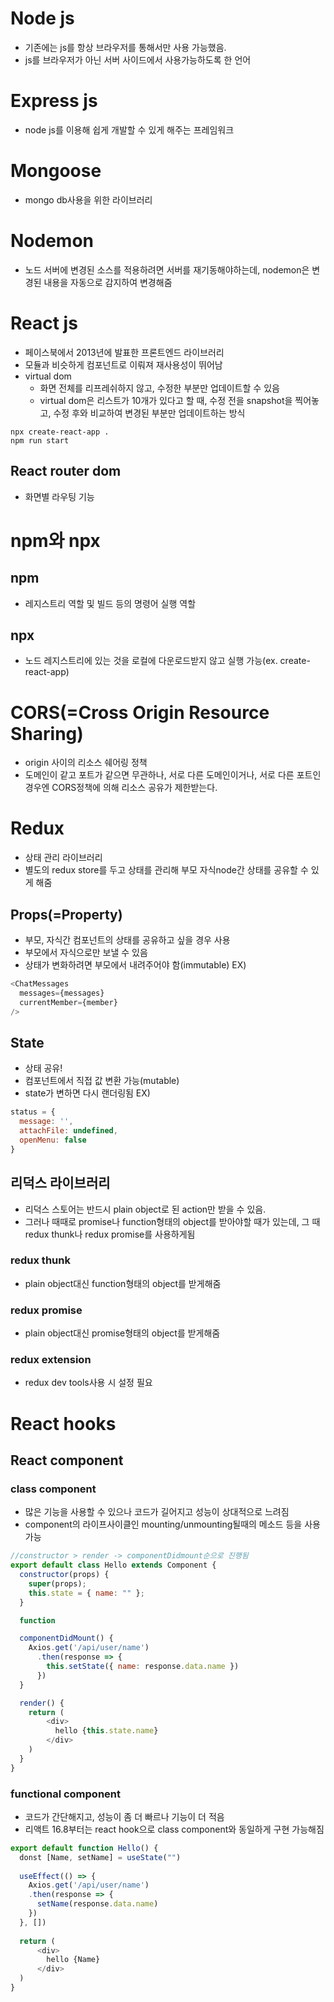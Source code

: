 # Node js
- 기존에는 js를 항상 브라우저를 통해서만 사용 가능했음.
- js를 브라우저가 아닌 서버 사이드에서 사용가능하도록 한 언어

# Express js
- node js를 이용해 쉽게 개발할 수 있게 해주는 프레임워크

# Mongoose
- mongo db사용을 위한 라이브러리

# Nodemon
- 노드 서버에 변경된 소스를 적용하려면 서버를 재기동해야하는데,
nodemon은 변경된 내용을 자동으로 감지하여 변경해줌
  
# React js
- 페이스북에서 2013년에 발표한 프론트엔드 라이브러리
- 모듈과 비슷하게 컴포넌트로 이뤄져 재사용성이 뛰어남
- virtual dom
  - 화면 전체를 리프레쉬하지 않고, 수정한 부분만 업데이트할 수 있음
  - virtual dom은 리스트가 10개가 있다고 할 때, 수정 전을 snapshot을 찍어놓고,
    수정 후와 비교하여 변경된 부분만 업데이트하는 방식
```
npx create-react-app .
npm run start
```

## React router dom
- 화면별 라우팅 기능

# npm와 npx
## npm
- 레지스트리 역할 및 빌드 등의 명령어 실행 역할

## npx
- 노드 레지스트리에 있는 것을 로컬에 다운로드받지 않고 실행 가능(ex. create-react-app)

# CORS(=Cross Origin Resource Sharing)
- origin 사이의 리소스 쉐어링 정책
- 도메인이 같고 포트가 같으면 무관하나, 서로 다른 도메인이거나, 
  서로 다른 포트인 경우엔 CORS정책에 의해 리소스 공유가 제한받는다.
  
# Redux
- 상태 관리 라이브러리
- 별도의 redux store를 두고 상태를 관리해 부모 자식node간 상태를 공유할 수 있게 해줌

## Props(=Property)
- 부모, 자식간 컴포넌트의 상태를 공유하고 싶을 경우 사용
- 부모에서 자식으로만 보낼 수 있음
- 상태가 변화하려면 부모에서 내려주어야 함(immutable)
EX)
```javascript
<ChatMessages
  messages={messages}
  currentMember={member}
/>
```
## State
- 상태 공유!
- 컴포넌트에서 직접 값 변환 가능(mutable)
- state가 변하면 다시 랜더링됨
EX)
```javascript
status = {
  message: '',
  attachFile: undefined,
  openMenu: false
}
```

## 리덕스 라이브러리
- 리덕스 스토어는 반드시 plain object로 된 action만 받을 수 있음.
- 그러나 때때로 promise나 function형태의 object를 받아야할 때가 있는데,
그 때 redux thunk나 redux promise를 사용하게됨
### redux thunk
- plain object대신 function형태의 object를 받게해줌

### redux promise
- plain object대신 promise형태의 object를 받게해줌

### redux extension
- redux dev tools사용 시 설정 필요

# React hooks

## React component
### class component
- 많은 기능을 사용할 수 있으나 코드가 길어지고 성능이 상대적으로 느려짐
- component의 라이프사이클인 mounting/unmounting될때의 메소드 등을 사용 가능
```javascript
//constructor > render -> componentDidmount순으로 진행됨
export default class Hello extends Component {
  constructor(props) {
    super(props);
    this.state = { name: "" };
  }

  function

  componentDidMount() {
    Axios.get('/api/user/name')
      .then(response => {
        this.setState({ name: response.data.name })
      })
  }

  render() {
    return (
        <div>
          hello {this.state.name}
        </div>
    )
  }
}
```

### functional component
- 코드가 간단해지고, 성능이 좀 더 빠르나 기능이 더 적음
- 리액트 16.8부터는 react hook으로 class component와 동일하게 구현 가능해짐
```javascript
export default function Hello() {
  donst [Name, setName] = useState("")
  
  useEffect(() => {
    Axios.get('/api/user/name')
    .then(response => {
      setName(response.data.name)
    })
  }, [])
  
  return (
      <div>
        hello {Name}
      </div>
  )
}
```